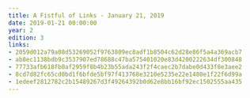 ```yaml
---
title: A Fistful of Links - January 21, 2019
date: 2019-01-21 00:00:00
year: 2
edition: 3
links:
- 2059d012a79a08d53269052f9763809ec8adf1b8504c62d28e86f5a4a369acb7
- ab8ec1138bdb9c3537907ed78688c47ba575401020e83d4200222634df300848
- 77733afb618fb0af2959f8b4b23b55ada243f2f4caec2b7dabe0d433f8e3aee2
- 8cd7d82fc65cd0bd1f6bfde5bf97f413768e3210e5235e22e1480e1f22f6d99a
- 1edeef2812782c2b15489267d3f49264392b0d62e8bb16bf92ec1502555aa435
---
```

